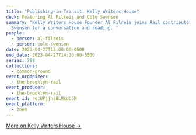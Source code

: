 ```yaml
---
title: "Publishing-in-Transit: Kelly Writers House"
deck: Featuring Al Filreis and Cole Swensen
summary: "Kelly Writers House Founder Al Filreis joins Rail contributor Cole
  Swensen for a conversation and reading. "
people:
  - person: al-filreis
  - person: cole-swensen
date: 2023-04-27T13:00:00-0500
end_date: 2023-04-27T14:30:00-0500
series: 798
collections:
  - common-ground
event_organizer:
  - the-brooklyn-rail
event_producer:
  - the-brooklyn-rail
event_id: recUPjjhs8LMxdb5M
event_platform:
  - zoom
---
```

[M﻿ore on Kelly Writers House →](https://writing.upenn.edu/wh/)